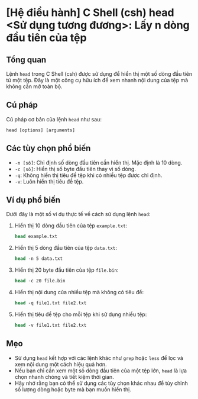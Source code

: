 # [Hệ điều hành] C Shell (csh) head <Sử dụng tương đương>: Lấy n dòng đầu tiên của tệp

## Tổng quan
Lệnh `head` trong C Shell (csh) được sử dụng để hiển thị một số dòng đầu tiên từ một tệp. Đây là một công cụ hữu ích để xem nhanh nội dung của tệp mà không cần mở toàn bộ.

## Cú pháp
Cú pháp cơ bản của lệnh `head` như sau:
```
head [options] [arguments]
```

## Các tùy chọn phổ biến
- `-n [số]`: Chỉ định số dòng đầu tiên cần hiển thị. Mặc định là 10 dòng.
- `-c [số]`: Hiển thị số byte đầu tiên thay vì số dòng.
- `-q`: Không hiển thị tiêu đề tệp khi có nhiều tệp được chỉ định.
- `-v`: Luôn hiển thị tiêu đề tệp.

## Ví dụ phổ biến
Dưới đây là một số ví dụ thực tế về cách sử dụng lệnh `head`:

1. Hiển thị 10 dòng đầu tiên của tệp `example.txt`:
   ```csh
   head example.txt
   ```

2. Hiển thị 5 dòng đầu tiên của tệp `data.txt`:
   ```csh
   head -n 5 data.txt
   ```

3. Hiển thị 20 byte đầu tiên của tệp `file.bin`:
   ```csh
   head -c 20 file.bin
   ```

4. Hiển thị nội dung của nhiều tệp mà không có tiêu đề:
   ```csh
   head -q file1.txt file2.txt
   ```

5. Hiển thị tiêu đề tệp cho mỗi tệp khi sử dụng nhiều tệp:
   ```csh
   head -v file1.txt file2.txt
   ```

## Mẹo
- Sử dụng `head` kết hợp với các lệnh khác như `grep` hoặc `less` để lọc và xem nội dung một cách hiệu quả hơn.
- Nếu bạn chỉ cần xem một số dòng đầu tiên của một tệp lớn, `head` là lựa chọn nhanh chóng và tiết kiệm thời gian.
- Hãy nhớ rằng bạn có thể sử dụng các tùy chọn khác nhau để tùy chỉnh số lượng dòng hoặc byte mà bạn muốn hiển thị.